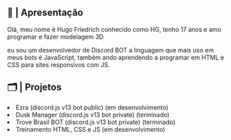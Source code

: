 <div>
<h2>📜 | Apresentação</h2>
<p>Olá, meu nome é Hugo Friedrich conhecido como HG, tenho 17 anos e amo programar e fazer modelagem 3D</p>
<p>eu sou um desenvolvedor de Discord BOT a linguagem que mais uso em meus bots é JavaScript, também ando aprendendo a programar em HTML e CSS para sites responsivos com JS.</p>
<h2>🗂️ | Projetos</h2>
<li>Ezra (discord.js v13 bot public) (em desenvolvimento)
<li>Dusk Manager (discord.js v13 bot private) (terminado)
<li>Trove Brasil BOT (discord.js v13 bot private) (terminado)
<li>Treinamento HTML, CSS e JS (em desenvolvimento)
  </li>
</div>
